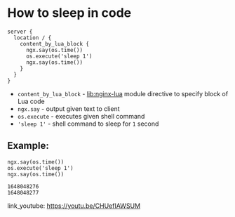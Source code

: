 # How to sleep in code

```nginx
server {
  location / {
    content_by_lua_block {
      ngx.say(os.time())
      os.execute('sleep 1')
      ngx.say(os.time())
    }
  }
}
```

- `content_by_lua_block` - [lib:nginx-lua](/nginx-lua/how-to-install-nginx-lua-module-in-ubuntu-ubuntuversion) module directive to specify block of Lua code
- `ngx.say` - output given text to client
- `os.execute` - executes given shell command
- `'sleep 1'` - shell command to sleep for `1` second

## Example: 
```nginx
ngx.say(os.time())
os.execute('sleep 1')
ngx.say(os.time())
```
```
1648048276
1648048277

```

link_youtube: https://youtu.be/CHUefIAWSUM

